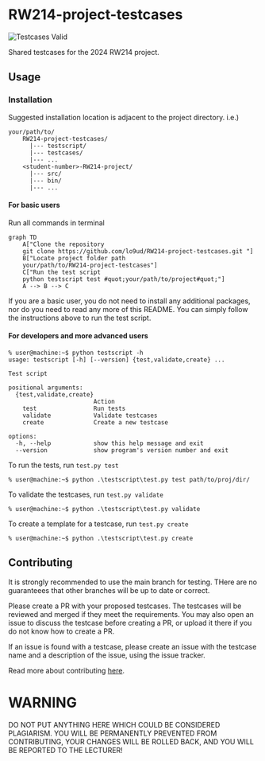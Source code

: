 # RW214-project-testcases
![Testcases Valid](https://github.com/lo9ud/RW214-project-testcases/actions/workflows/validate.yml/badge.svg?event=push)

Shared testcases for the 2024 RW214 project.

## Usage

### Installation
Suggested installation location is adjacent to the project directory. i.e.)
```
your/path/to/
    RW214-project-testcases/
      |--- testscript/
      |--- testcases/
      |--- ...
    <student-number>-RW214-project/
      |--- src/
      |--- bin/
      |--- ...
```
#### For basic users
Run all commands in terminal
```mermaid
graph TD
    A["Clone the repository
    git clone https://github.com/lo9ud/RW214-project-testcases.git "]
    B["Locate project folder path
    your/path/to/RW214-project-testcases"]
    C["Run the test script
    python testscript test #quot;your/path/to/project#quot;"]
    A --> B --> C
```
If you are a basic user, you do not need to install any additional packages, nor do you need to read any more of this README. You can simply follow the instructions above to run the test script.
#### For developers and more advanced users
```
% user@machine:~$ python testscript -h
usage: testscript [-h] [--version] {test,validate,create} ...

Test script

positional arguments:
  {test,validate,create}
                        Action
    test                Run tests
    validate            Validate testcases
    create              Create a new testcase

options:
  -h, --help            show this help message and exit
  --version             show program's version number and exit
```
To run the tests, run `test.py test`

```
% user@machine:~$ python .\testscript\test.py test path/to/proj/dir/
```

To validate the testcases, run `test.py validate`

```
% user@machine:~$ python .\testscript\test.py validate
```

To create a template for a testcase, run `test.py create`

```
% user@machine:~$ python .\testscript\test.py create
```

## Contributing

It is strongly recommended to use the main branch for testing. THere are no guaranteees that other branches will be up to date or correct.


Please create a PR with your proposed testcases. The testcases will be reviewed and merged if they meet the requirements. You may also open an issue to discuss the testcase before creating a PR, or upload it there if you do not know how to create a PR.

If an issue is found with a testcase, please create an issue with the testcase name and a description of the issue, using the issue tracker.

Read more about contributing [here](./CONTRIBUTING.md).

# WARNING

DO NOT PUT ANYTHING HERE WHICH COULD BE CONSIDERED PLAGIARISM. YOU WILL BE PERMANENTLY PREVENTED FROM CONTRIBUTING, YOUR CHANGES WILL BE ROLLED BACK, AND YOU WILL BE REPORTED TO THE LECTURER!

